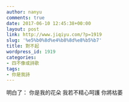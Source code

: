 ```yaml
---
author: nanyu
comments: true
date: 2017-06-10 12:45:38+00:00
layout: post
link: http://www.jiqiyu.com/?p=1919
slug: '%e5%b0%8d%e4%b8%8d%e8%b5%b7'
title: 對不起
wordpress_id: 1919
categories:
- 四不像或詩歌
tags:
- 你是我詩
---
```


明白了：
你是我的花朵
我若不精心呵護
你將枯萎
